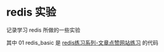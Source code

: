 # redis 实验
记录学习 redis 所做的一些实验

其中
01 redis_basic 是 [redis练习系列-文章点赞网站练习](https://juejin.cn/post/7032483435713626120) 的代码
